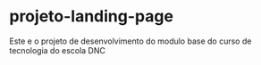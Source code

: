 # projeto-landing-page
Este e o projeto de desenvolvimento do modulo base do curso de tecnologia do escola DNC
